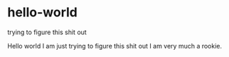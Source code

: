 # hello-world
trying to figure this shit out


Hello world I am just trying to figure this shit out I am very much a rookie.
